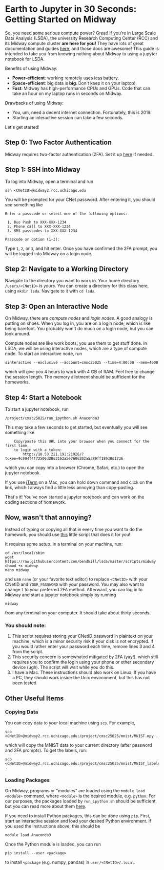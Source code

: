 # Earth to Jupyter in 30 Seconds: Getting Started on Midway

So, you need some serious compute power? Great! If you're in Large Scale Data
Analysis (LSDA), the university Research Computing Center (RCC) and its Midway
compute cluster **are here for you!** They have lots of great documentation and
guides [here](https://rcc.uchicago.edu/docs/using-midway/index.html), and those
docs are awesome! This guide is intended to take you from knowing nothing about
Midway to using a jupyter notebook for LSDA.

Benefits of using Midway:
* **Power-efficient**: working remotely uses less battery.
* **Space-efficient**: big data is **big**. Don't keep it on your laptop!
* **Fast**: Midway has high-performance CPUs and GPUs. Code that can take an hour
  on my laptop runs in seconds on Midway.
  
Drawbacks of using Midway:
* You, um, need a decent internet connection. Fortunately, this is 2019.
* Starting an interactive session can take a few seconds.

Let's get started!

## Step 0: Two Factor Authentication

Midway requires two-factor authentication (2FA). Set it up
[here](https://cnet.uchicago.edu/2FA/index.htm) if needed.

## Step 1: SSH into Midway

To log into Midway, open a terminal and run
```
ssh <CNetID>@midway2.rcc.uchicago.edu
```

You will be prompted for your CNet password. After entering it, you should see
something like
```
Enter a passcode or select one of the following options:

 1. Duo Push to XXX-XXX-1234
 2. Phone call to XXX-XXX-1234
 3. SMS passcodes to XXX-XXX-1234

Passcode or option (1-3):
```

Type `1`, `2`, or `3`, and hit enter. Once you have confirmed the 2FA prompt,
you will be logged into Midway on a login node.

## Step 2: Navigate to a Working Directory

Navigate to the directory you want to work in. Your home directory
`/users/<CNetID>` is *yours*. You can create a directory for this class here,
using `mkdir lsda`. Navigate to it with `cd lsda`.

## Step 3: Open an Interactive Node

On Midway, there are *compute nodes* and *login nodes*. A good analogy is
putting on shoes. When you log in, you are on a login node, which is like being
barefoot. You probably won't do much on a login node, but you can look around.

Compute nodes are like work boots; you use them to get stuff done. In LSDA, we
will be using interactive nodes, which are a type of compute node. To start an
interactive node, run
```
sinteractive --exclusive --account=cmsc25025 --time=4:00:00 --mem=4000
```
which will give you 4 hours to work with 4 GB of RAM. Feel free to change the
session length. The memory allotment should be sufficient for the homeworks.

## Step 4: Start a Notebook

To start a jupyter notebook, run
```
/project/cmsc25025/run_ipython.sh Anaconda3
```

This may take a few seconds to get started, but eventually you will see
something like:
```
    Copy/paste this URL into your browser when you connect for the first time,
    to login with a token:
        http://10.50.221.191:21926/?token=9c904f4f72506d2862162a5e7606202a5a89ff18938d1736
```
which you can copy into a browser (Chrome, Safari, etc.) to open the jupyter
notebook. 

If you use [iTerm](https://www.iterm2.com/) on a Mac, you can hold down command
and click on the link, which I always find a little less annoying than
copy-pasting.

That's it! You've now started a jupyter notebook and can work on the coding
sections of homework.

## Now, wasn't that annoying?

Instead of typing or copying all that in every time you want to do the homework,
you should use
[this](https://github.com/bendkill/lsda/blob/master/scripts/midway) little
script that does it for you!

It requires some setup. In a terminal on your machine, run:
```
cd /usr/local/sbin
wget https://raw.githubusercontent.com/bendkill/lsda/master/scripts/midway
chmod +x midway
nano midway
```
and use `nano` (or your favorite text editor) to replace
`<CNetID>` with your CNetID and `YOUR_PASSWORD` with your password. You may also
want to change `1` to your preferred 2FA method. Afterward, you can log in to
Midway and start a jupyter notebook simply by running
```
midway
```
from any terminal on your computer. It should take about thirty seconds.

### You should note:

1. This script requires storing your CNetID password in plaintext on your
   machine, which is a minor security risk if your disk is not encrypted. If you
   would rather enter your password each time, remove lines 3 and 4 from the
   script.
2. This security concern is somewhated mitigated by 2FA (yay!), which still
   requires you to confirm the login using your phone or other secondary device
   (ugh). The script will wait while you do this.
3. I have a Mac. These instructions should also work on Linux. If you have a PC,
   they should work inside the Unix environment, but this has not been tested.

## Other Useful Items

### Copying Data

You can copy data to your local machine using `scp`. For example, 
```
scp <CNetID>@midway2.rcc.uchicago.edu:/project/cmsc25025/mnist/MNIST.npy .
```
which will copy the MNIST data to your current directory (after password and 2FA
prompts). To get the labels, run:
```
scp <CNetID>@midway2.rcc.uchicago.edu:/project/cmsc25025/mnist/MNIST_labels.npy .
```

### Loading Packages

On Midway, programs or "modules" are loaded using the `module load <module>`
command, where `<module>` is the desired module, e.g. `python`. For our
purposes, the packages loaded by `run_ipython.sh` should be sufficient, but you
can read more about them
[here](https://rcc.uchicago.edu/documentation/_build/html/tutorials/intro-to-software-modules/index.html).

If you need to install Python packages, this can be done using `pip`. First,
start an interactive session and load your desired Python environment. If you
used the instructions above, this should be
```
module load Anaconda3
```

Once the Python module is loaded, you can run
```
pip install --user <package>
```
to install `<package` (e.g. numpy, pandas) in `user/<CNetID>/.local`.
